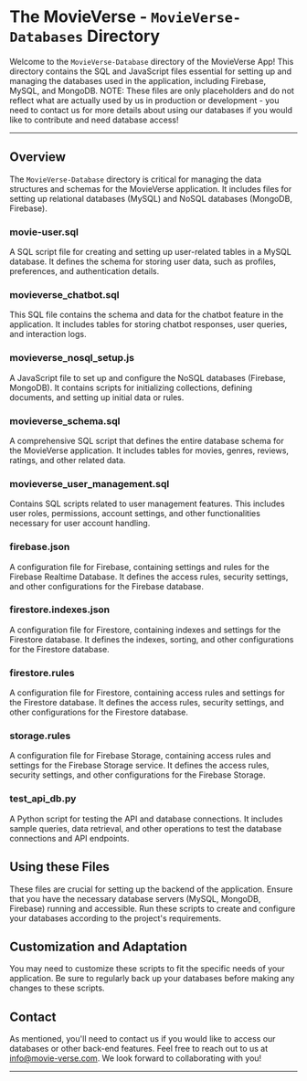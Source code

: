 # The MovieVerse - `MovieVerse-Databases` Directory

Welcome to the `MovieVerse-Database` directory of the MovieVerse App! This directory contains the SQL and JavaScript files essential for setting up and managing the databases used in the application, including Firebase, MySQL, and MongoDB. NOTE: These files are only placeholders and do not reflect what are actually used by us in production or development - you need to contact us for more details about using our databases if you would like to contribute and need database access!

---

## Overview

The `MovieVerse-Database` directory is critical for managing the data structures and schemas for the MovieVerse application. It includes files for setting up relational databases (MySQL) and NoSQL databases (MongoDB, Firebase).

### movie-user.sql

A SQL script file for creating and setting up user-related tables in a MySQL database. It defines the schema for storing user data, such as profiles, preferences, and authentication details.

### movieverse_chatbot.sql

This SQL file contains the schema and data for the chatbot feature in the application. It includes tables for storing chatbot responses, user queries, and interaction logs.

### movieverse_nosql_setup.js

A JavaScript file to set up and configure the NoSQL databases (Firebase, MongoDB). It contains scripts for initializing collections, defining documents, and setting up initial data or rules.

### movieverse_schema.sql

A comprehensive SQL script that defines the entire database schema for the MovieVerse application. It includes tables for movies, genres, reviews, ratings, and other related data.

### movieverse_user_management.sql

Contains SQL scripts related to user management features. This includes user roles, permissions, account settings, and other functionalities necessary for user account handling.

### firebase.json

A configuration file for Firebase, containing settings and rules for the Firebase Realtime Database. It defines the access rules, security settings, and other configurations for the Firebase database.

### firestore.indexes.json

A configuration file for Firestore, containing indexes and settings for the Firestore database. It defines the indexes, sorting, and other configurations for the Firestore database.

### firestore.rules

A configuration file for Firestore, containing access rules and settings for the Firestore database. It defines the access rules, security settings, and other configurations for the Firestore database.

### storage.rules

A configuration file for Firebase Storage, containing access rules and settings for the Firebase Storage service. It defines the access rules, security settings, and other configurations for the Firebase Storage.

### test_api_db.py

A Python script for testing the API and database connections. It includes sample queries, data retrieval, and other operations to test the database connections and API endpoints.

## Using these Files

These files are crucial for setting up the backend of the application. Ensure that you have the necessary database servers (MySQL, MongoDB, Firebase) running and accessible. Run these scripts to create and configure your databases according to the project's requirements.

## Customization and Adaptation

You may need to customize these scripts to fit the specific needs of your application. Be sure to regularly back up your databases before making any changes to these scripts.

## Contact

As mentioned, you'll need to contact us if you would like to access our databases or other back-end features. Feel free to reach out to us at [info@movie-verse.com](info@movie-verse.com). We look forward to collaborating with you!

---
